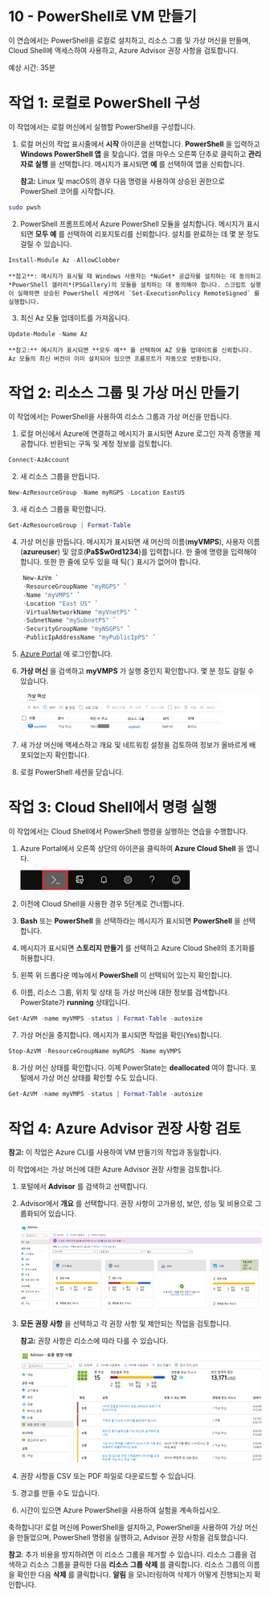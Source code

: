 ﻿---
wts:
    title: '10 - PowerShell로 VM 만들기'
    module: '모듈 02 - 핵심 Azure 서비스'
---
# 10 - PowerShell로 VM 만들기

이 연습에서는 PowerShell을 로컬로 설치하고, 리소스 그룹 및 가상 머신을 만들며, Cloud Shell에 액세스하여 사용하고, Azure Advisor 권장 사항을 검토합니다. 

예상 시간: 35분

# 작업 1: 로컬로 PowerShell 구성

이 작업에서는 로컬 머신에서 실행할 PowerShell을 구성합니다. 

1. 로컬 머신의 작업 표시줄에서 **시작** 아이콘을 선택합니다. **PowerShell** 을 입력하고 **Windows PowerShell 앱** 을 찾습니다. 앱을 마우스 오른쪽 단추로 클릭하고 **관리자로 실행** 을 선택합니다. 메시지가 표시되면 **예** 를 선택하여 앱을 신뢰합니다. 

    **참고:** Linux 및 macOS의 경우 다음 명령을 사용하여 상승된 권한으로 PowerShell 코어를 시작합니다.

```bash
sudo pwsh
```

2. PowerShell 프롬프트에서 Azure PowerShell 모듈을 설치합니다. 메시지가 표시되면 **모두 예** 를 선택하여 리포지토리를 신뢰합니다. 설치를 완료하는 데 몇 분 정도 걸릴 수 있습니다.

```PowerShell
Install-Module Az -AllowClobber
```

    **참고**: 메시지가 표시될 때 Windows 사용자는 *NuGet* 공급자를 설치하는 데 동의하고 *PowerShell 갤러리*(PSGallery)의 모듈을 설치하는 데 동의해야 합니다. 스크립트 실행이 실패하면 상승된 PowerShell 세션에서 `Set-ExecutionPolicy RemoteSigned` 를 실행합니다. 

3. 최신 Az 모듈 업데이트를 가져옵니다. 

```PowerShell
Update-Module -Name Az
```

    **참고:** 메시지가 표시되면 **모두 예** 를 선택하여 AZ 모듈 업데이트를 신뢰합니다. Az 모듈의 최신 버전이 이미 설치되어 있으면 프롬프트가 자동으로 반환됩니다.

# 작업 2: 리소스 그룹 및 가상 머신 만들기

이 작업에서는 PowerShell을 사용하여 리소스 그룹과 가상 머신을 만듭니다.  

1. 로컬 머신에서 Azure에 연결하고 메시지가 표시되면 Azure 로그인 자격 증명을 제공합니다. 반환되는 구독 및 계정 정보를 검토합니다. 

```PowerShell
Connect-AzAccount
```

2. 새 리소스 그룹을 만듭니다. 

```PowerShell
New-AzResourceGroup -Name myRGPS -Location EastUS
```

3. 새 리소스 그룹을 확인합니다. 

```PowerShell
Get-AzResourceGroup | Format-Table
```

4. 가상 머신을 만듭니다. 메시지가 표시되면 새 머신의 이름(**myVMPS**), 사용자 이름(**azureuser**) 및 암호(**Pa$$w0rd1234**)를 입력합니다. 한 줄에 명령을 입력해야 합니다. 또한 한 줄에 모두 있을 때 틱(`) 표시가 없어야 합니다. 

```PowerShell
    New-AzVm `
    -ResourceGroupName "myRGPS" `
    -Name "myVMPS" `
    -Location "East US" `
    -VirtualNetworkName "myVnetPS" `
    -SubnetName "mySubnetPS" `
    -SecurityGroupName "myNSGPS" `
    -PublicIpAddressName "myPublicIpPS" `
```

5. [Azure Portal](https://portal.azure.com) 에 로그인합니다.

6. **가상 머신** 을 검색하고 **myVMPS** 가 실행 중인지 확인합니다. 몇 분 정도 걸릴 수 있습니다.

    ![실행 중인 상태의 myVMPS가 있는 가상 머신 페이지의 스크린샷.](../images/1001.png)

7. 새 가상 머신에 액세스하고 개요 및 네트워킹 설정을 검토하여 정보가 올바르게 배포되었는지 확인합니다. 

8. 로컬 PowerShell 세션을 닫습니다. 

# 작업 3: Cloud Shell에서 명령 실행

이 작업에서는 Cloud Shell에서 PowerShell 명령을 실행하는 연습을 수행합니다. 

1. Azure Portal에서 오른쪽 상단의 아이콘을 클릭하여 **Azure Cloud Shell** 을 엽니다.

    ![Azure Portal의 Azure Cloud Shell 아이콘 스크린샷.](../images/1002.png)

2. 이전에 Cloud Shell을 사용한 경우 5단계로 건너뜁니다. 

3. **Bash** 또는 **PowerShell** 을 선택하라는 메시지가 표시되면 **PowerShell** 을 선택합니다. 

4. 메시지가 표시되면 **스토리지 만들기** 를 선택하고 Azure Cloud Shell의 초기화를 허용합니다. 

5. 왼쪽 위 드롭다운 메뉴에서 **PowerShell** 이 선택되어 있는지 확인합니다.

6. 이름, 리소스 그룹, 위치 및 상태 등 가상 머신에 대한 정보를 검색합니다. PowerState가 **running** 상태입니다.

```PowerShell
Get-AzVM -name myVMPS -status | Format-Table -autosize
```

7. 가상 머신을 중지합니다. 메시지가 표시되면 작업을 확인(Yes)합니다. 

```PowerShell
Stop-AzVM -ResourceGroupName myRGPS -Name myVMPS
```

8. 가상 머신 상태를 확인합니다. 이제 PowerState는 **deallocated** 여야 합니다. 포털에서 가상 머신 상태를 확인할 수도 있습니다. 

```PowerShell
Get-AzVM -name myVMPS -status | Format-Table -autosize
```

# 작업 4: Azure Advisor 권장 사항 검토

**참고:** 이 작업은 Azure CLI를 사용하여 VM 만들기의 작업과 동일합니다. 

이 작업에서는 가상 머신에 대한 Azure Advisor 권장 사항을 검토합니다. 

1. 포털에서 **Advisor** 를 검색하고 선택합니다. 

2. Advisor에서 **개요** 를 선택합니다. 권장 사항이 고가용성, 보안, 성능 및 비용으로 그룹화되어 있습니다. 

    ![Advisor 개요 페이지의 스크린샷. ](../images/1003.png)

3. **모든 권장 사항** 을 선택하고 각 권장 사항 및 제안되는 작업을 검토합니다. 

    **참고:** 권장 사항은 리소스에 따라 다를 수 있습니다. 

    ![Advisor 모든 권장 사항 페이지의 스크린샷. ](../images/1004.png)

4. 권장 사항을 CSV 또는 PDF 파일로 다운로드할 수 있습니다. 

5. 경고를 만들 수도 있습니다. 

6. 시간이 있으면 Azure PowerShell을 사용하여 실험을 계속하십시오. 

축하합니다! 로컬 머신에 PowerShell을 설치하고, PowerShell을 사용하여 가상 머신을 만들었으며, PowerShell 명령을 실행하고, Advisor 권장 사항을 검토했습니다.

**참고**: 추가 비용을 방지하려면 이 리소스 그룹을 제거할 수 있습니다. 리소스 그룹을 검색하고 리소스 그룹을 클릭한 다음 **리소스 그룹 삭제** 를 클릭합니다. 리소스 그룹의 이름을 확인한 다음 **삭제** 를 클릭합니다. **알림** 을 모니터링하여 삭제가 어떻게 진행되는지 확인합니다.